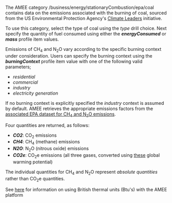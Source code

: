 The AMEE category /business/energy/stationaryCombustion/epa/coal
contains data on the emissions associated with the burning of coal,
sourced from the US Environmental Protection Agency's [Climate
Leaders](Climate_Leaders) initiative.

To use this category, select the type of coal using the *type* drill
choice. Next specify the quantity of fuel consumed using either the
***energyConsumed*** or ***mass*** profile item values.

Emissions of CH<sub>4</sub> and N<sub>2</sub>O vary according to the specific burning
context under consideration. Users can specify the burning context using
the ***burningContext*** profile item value with one of the following
valid parameters;

  - *residential*
  - *commercial*
  - *industry*
  - *electricity generation*

If no burning context is explicitly specified the *industry* context is
assumed by default. AMEE retrieves the appropriate emissions factors
from the [associated EPA dataset for CH<sub>4</sub> and N<sub>2</sub>O
emissions](CH4_and_N20_emissions_from_stationary_combustion).

Four quantities are returned, as follows:

  - ***CO2***: CO<sub>2</sub> emissions
  - ***CH4***: CH<sub>4</sub> (methane) emissions
  - ***N2O***: N<sub>2</sub>O (nitrous oxide) emissions
  - ***CO2e***: CO<sub>2</sub>e emissions (all three gases, converted using
    [these](Greenhouse_gases_Global_warming_potentials) global warming
    potential)

The individual quantities for CH<sub>4</sub> and N<sub>2</sub>O represent *absolute
quantities* rather than CO<sub>2</sub>e quantities.

See [here](British_thermal_units) for information on using British
thermal units (Btu's) with the AMEE platform
